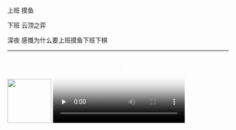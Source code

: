 上班 摸鱼

下班 云顶之弈

深夜 感慨为什么要上班摸鱼下班下棋

***

<img src="https://avatars.githubusercontent.com/u/30406289?v=4" width="100" />

<video id="video" controls="" preload="none" poster="http://om2bks7xs.bkt.clouddn.com/2017-08-26-Markdown-Advance-Video.jpg">
<source id="mp4" src="http://om2bks7xs.bkt.clouddn.com/2017-08-26-Markdown-Advance-Video.mp4" type="video/mp4">
</video>

  
